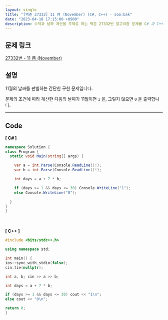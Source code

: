 ```yaml
---
layout: single
title: "[백준 27332] 11 月 (November) (C#, C++) - soo:bak"
date: "2023-04-18 17:15:00 +0900"
description: 수학과 날짜 계산을 주제로 하는 백준 27332번 알고리즘 문제를 C# 과 C++ 로 풀이 및 해설
---
```


## 문제 링크
  [27332번 - 11 月 (November)](https://www.acmicpc.net/problem/27332)

## 설명
11월의 날짜를 판별하는 간단한 구현 문제입니다. <br>

문제의 조건에 따라 계산한 다음의 날짜가 11월이면 `1` 을, 그렇지 않으면 `0` 을 출력합니다. <br>

- - -

## Code
<b>[ C# ] </b>
<br>

  ```c#
namespace Solution {
  class Program {
    static void Main(string[] args) {

      var a = int.Parse(Console.ReadLine()!);
      var b = int.Parse(Console.ReadLine()!);

      int days = a + 7 * b;

      if (days >= 1 && days <= 30) Console.WriteLine("1");
      else Console.WriteLine("0");

    }
  }
}
  ```
<br><br>
<b>[ C++ ] </b>
<br>

  ```c++
#include <bits/stdc++.h>

using namespace std;

int main() {
  ios::sync_with_stdio(false);
  cin.tie(nullptr);

  int a, b; cin >> a >> b;

  int days = a + 7 * b;

  if (days >= 1 && days <= 30) cout << "1\n";
  else cout << "0\n";

  return 0;
}
  ```
